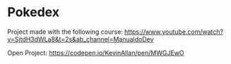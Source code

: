 # Pokedex


Project made with the following course: https://www.youtube.com/watch?v=SjtdH3dWLa8&t=2s&ab_channel=ManualdoDev

Open Project: https://codepen.io/KevinAllan/pen/MWGJEwO
